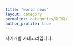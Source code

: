 ```yaml
---
title: "world news"
layout: category
permalink: categories/파고다/
author_profile: true
---
```

자기개발 카테고리입니다.